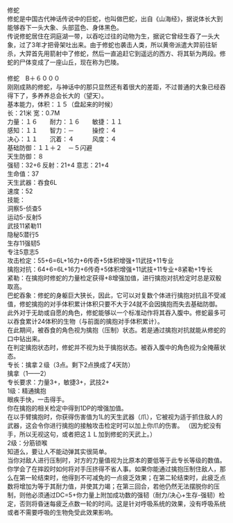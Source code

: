 <title>修蛇</title>
<meta name="GENERATOR" content="WinCHM">
<meta http-equiv="Content-Type" content="text/html; charset=gb2312">
<br>修蛇
<br>修蛇是中国古代神话传说中的巨蛇，也叫做巴蛇，出自《山海经》，据说体长大到能够吞下一头大象、头部蓝色、身体黑色。
<br>传说修蛇居住在洞庭湖一带，以吞吃过往的动物为生，据说它曾经生吞了一头大象，过了3年才把骨架吐出来。由于修蛇也袭击人类，所以黄帝派遣大羿前往斩杀，大羿首先用箭射中了修蛇，然后一直追赶它到遥远的西方、将其斩为两段。修蛇的尸体变成了一座山丘，现在称为巴陵。
<br>
<br>修蛇　B＋６０００
<br>刚刚成熟的修蛇，与神话中的那只显然还有着很大的差距，不过普通的大象已经吞得下了，多养养总会长大的（望天）。
<br>基本能力，体积：１５（盘起来的时候）　
<br>长：21米 宽：0.7M
<br>力量：１６　　耐力：１６　　敏捷：１１　
<br>感知：１１　　智力：－　　　操控：４　
<br>决心：１１　　沉着：４　　　风度：４
<br>基础防御：１１＋２　－５闪避
<br>天生防御：８
<br>强韧：32+6 反射：21+4 意志：21+4
<br>生命值：37
<br>天生武器：吞食6L
<br>速度：52
<br>技能：
<br>洞察5-侦查5 
<br>运动5-反射5 
<br>武技11紧勒11 
<br>隐秘5潜行5
<br>生存11强韧5 
<br>专注5意志5 
<br>攻击检定：55+6=6L+16力+6传奇+5体积增强+11武技+11专业
<br>擒抱对抗：64+6=6L+16力+6传奇+5体积增强+11武技+11专业+8紧勒+1专长
<br>紧勒：在擒抱时修蛇的力量检定获得+8增强加值，进行擒抱对抗检定时总是双骰取高。
<br>巴蛇吞象：修蛇的身躯巨大狭长，因此，它可以对复数个体进行擒抱对抗且不受减值，修蛇擒抱的对手体积累计体积只要不大于24就不会因擒抱而失去基础防御。
<br>此外对于无助或自愿的角色，修蛇能够以一个标准动作将其吞入腹中。修蛇最多可以吞食累计24体积的生物（与前面的擒抱对手体积累计）。
<br>在此期间，被吞食的角色视为擒抱（压制）状态。若是通过擒抱对抗就能从修蛇的口中钻出来。
<br>在判定擒抱状态时，修蛇并不视为处于擒抱状态。被吞入腹中的角色视为全掩蔽状态。
<br>专长：擒拿２级（3点。剩下2点换成了4天防）
<br>擒拿（1——2） 
<br>专长要求：力量3+，敏捷3+，武技2+ 
<br>1级：精通擒抱 
<br>眼疾手快，一击得手。 
<br>你在擒抱的相关检定中得到1DP的增强加值。 
<br>在以手臂擒抱时，你获得伤害值为1L的天生武器（爪），它被视为适于抓住敌人的武器，这会令你进行擒抱的接触攻击检定时可以加上你爪的伤害。 （因为蛇没有手，所以无视这句，或者把这１Ｌ加到修蛇的天武上。）
<br>2级：分筋锁喉 
<br>知道么，要让人不能动弹其实很简单。 
<br>当你对敌人进行压制时，对方的力量值视为比原本的要低等于此专长等级的数值。 
<br>你学会了在摔跤时如何将对手压挤得不省人事。如果你能通过擒抱压制住敌人，那么在第一轮结束时，他得到不可减免的一点疲乏效果；在第二轮结束时，此疲乏点数将增加为等于其耐力值，并使其力竭；在第三回合，若他仍然无法摆脱你的压制，则他必须通过DC=5+你力量上附加成功数的强韧（耐力/决心+生存-强韧）检定，否则将昏迷每疲乏点数一轮的时间。这是针对呼吸系统的效果，没有呼吸系统或者不需要呼吸的生物免受此效果影响。
<br>
<br>